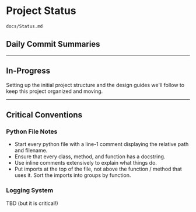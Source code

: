 # Project Status

`docs/Status.md`

## Daily Commit Summaries

---

## In-Progress

Setting up the initial project structure and the design guides we'll follow to keep this project organized and moving.

---

## Critical Conventions
### Python File Notes
- Start every python file with a line-1 comment displaying the relative path and filename.
- Ensure that every class, method, and function has a docstring.
- Use inline comments extensively to explain what things do.
- Put imports at the top of the file, not above the function / method that uses it. Sort the imports into groups by function.

### Logging System
TBD (but it is critical!)